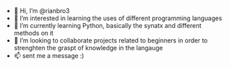 - 👋 Hi, I’m @rianbro3
- 👀 I’m interested in learning the uses of different programming languages
- 🌱 I’m currently learning Python, basically the synatx and different methods on it
- 💞️ I’m looking to collaborate projects related to beginners in order to strenghten the graspt of knowledge in the langauge 
- 📫 sent me a message :)

<!---
rianbro3/rianbro3 is a ✨ special ✨ repository because its `README.md` (this file) appears on your GitHub profile.
You can click the Preview link to take a look at your changes.
--->
